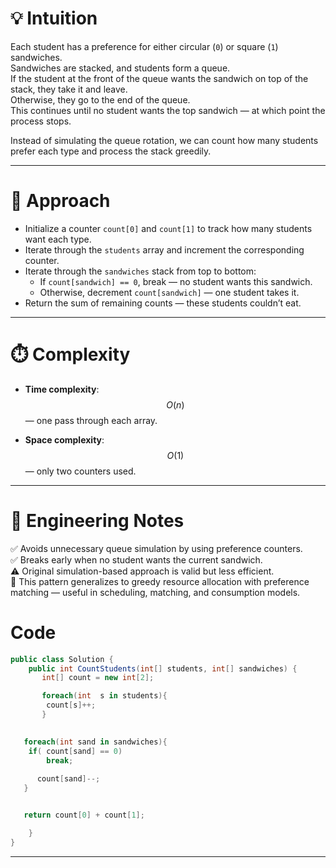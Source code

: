 # 💡 Intuition

Each student has a preference for either circular (`0`) or square (`1`) sandwiches.  
Sandwiches are stacked, and students form a queue.  
If the student at the front of the queue wants the sandwich on top of the stack, they take it and leave.  
Otherwise, they go to the end of the queue.  
This continues until no student wants the top sandwich — at which point the process stops.

Instead of simulating the queue rotation, we can count how many students prefer each type and process the stack greedily.

---

# 🧭 Approach

- Initialize a counter `count[0]` and `count[1]` to track how many students want each type.
- Iterate through the `students` array and increment the corresponding counter.
- Iterate through the `sandwiches` stack from top to bottom:
  - If `count[sandwich] == 0`, break — no student wants this sandwich.
  - Otherwise, decrement `count[sandwich]` — one student takes it.
- Return the sum of remaining counts — these students couldn’t eat.

---

# ⏱️ Complexity

- **Time complexity**:  
  $$O(n)$$ — one pass through each array.

- **Space complexity**:  
  $$O(1)$$ — only two counters used.

---

# 🧠 Engineering Notes

✅ Avoids unnecessary queue simulation by using preference counters.  
✅ Breaks early when no student wants the current sandwich.  
⚠️ Original simulation-based approach is valid but less efficient.  
🧩 This pattern generalizes to greedy resource allocation with preference matching — useful in scheduling, matching, and consumption models.


# Code
```csharp []
public class Solution {
    public int CountStudents(int[] students, int[] sandwiches) {
       int[] count = new int[2];

       foreach(int  s in students){
        count[s]++;
       }

     
   foreach(int sand in sandwiches){
    if( count[sand] == 0)
        break;
    
      count[sand]--;
   }


   return count[0] + count[1];

    }
}
```



---
